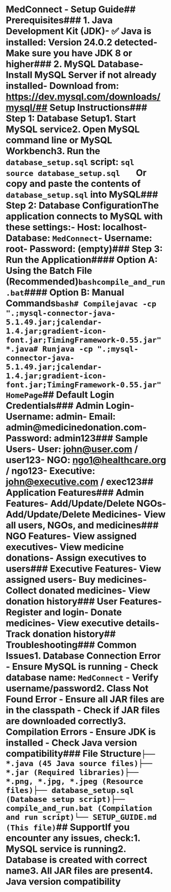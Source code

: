 # MedConnect - Setup Guide## Prerequisites### 1. Java Development Kit (JDK)- ✅ **Java is installed**: Version 24.0.2 detected- Make sure you have JDK 8 or higher### 2. MySQL Database- Install MySQL Server if not already installed- Download from: https://dev.mysql.com/downloads/mysql/## Setup Instructions### Step 1: Database Setup1. Start MySQL service2. Open MySQL command line or MySQL Workbench3. Run the `database_setup.sql` script:   ```sql   source database_setup.sql   ```   Or copy and paste the contents of `database_setup.sql` into MySQL### Step 2: Database ConfigurationThe application connects to MySQL with these settings:- **Host**: localhost- **Database**: `MedConnect`- **Username**: root- **Password**: (empty)### Step 3: Run the Application#### Option A: Using the Batch File (Recommended)```bashcompile_and_run.bat```#### Option B: Manual Commands```bash# Compilejavac -cp ".;mysql-connector-java-5.1.49.jar;jcalendar-1.4.jar;gradient-icon-font.jar;TimingFramework-0.55.jar" *.java# Runjava -cp ".;mysql-connector-java-5.1.49.jar;jcalendar-1.4.jar;gradient-icon-font.jar;TimingFramework-0.55.jar" HomePage```## Default Login Credentials### Admin Login- **Username**: admin- **Email**: admin@medicinedonation.com- **Password**: admin123### Sample Users- **User**: john@user.com / user123- **NGO**: ngo1@healthcare.org / ngo123- **Executive**: john@executive.com / exec123## Application Features### Admin Features- Add/Update/Delete NGOs- Add/Update/Delete Medicines- View all users, NGOs, and medicines### NGO Features- View assigned executives- View medicine donations- Assign executives to users### Executive Features- View assigned users- Buy medicines- Collect donated medicines- View donation history### User Features- Register and login- Donate medicines- View executive details- Track donation history## Troubleshooting### Common Issues1. **Database Connection Error**   - Ensure MySQL is running   - Check database name: `MedConnect`   - Verify username/password2. **Class Not Found Error**   - Ensure all JAR files are in the classpath   - Check if JAR files are downloaded correctly3. **Compilation Errors**   - Ensure JDK is installed   - Check Java version compatibility### File Structure```├── *.java (45 Java source files)├── *.jar (Required libraries)├── *.png, *.jpg, *.jpeg (Resource files)├── database_setup.sql (Database setup script)├── compile_and_run.bat (Compilation and run script)└── SETUP_GUIDE.md (This file)```## SupportIf you encounter any issues, check:1. MySQL service is running2. Database is created with correct name3. All JAR files are present4. Java version compatibility